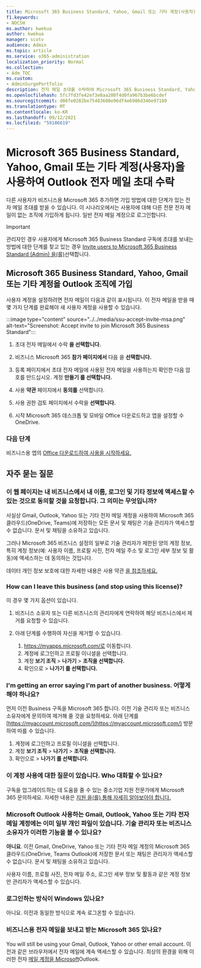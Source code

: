 ```yaml
---
title: Microsoft 365 Business Standard, Yahoo, Gmail 또는 기타 계정(사용자)을 사용하여 Outlook 전자 메일 초대 수락
f1.keywords:
- NOCSH
ms.author: kwekua
author: kwekua
manager: scotv
audience: Admin
ms.topic: article
ms.service: o365-administration
localization_priority: Normal
ms.collection:
- Adm_TOC
ms.custom:
- AdminSurgePortfolio
description: 전자 메일 초대를 수락하여 Microsoft 365 Business Standard, Yahoo, Gmail 또는 Outlook 사용하여 조직에 가입합니다.
ms.openlocfilehash: 5fc7fd3fe42ef3e8aa200f4d0fa967b3be6bcdef
ms.sourcegitcommit: d08fe0282be75483608e96df4e6986d346e97180
ms.translationtype: MT
ms.contentlocale: ko-KR
ms.lasthandoff: 09/12/2021
ms.locfileid: "59186619"
---
```

# <a name="accept-an-email-invitation-to-a-microsoft-365-business-standard-subscription-organization-using-an-outlook-yahoo-gmail-or-other-account-user"></a>Microsoft 365 Business Standard, Yahoo, Gmail 또는 기타 계정(사용자)을 사용하여 Outlook 전자 메일 초대 수락

다른 사용자가 비즈니스용 Microsoft 365 추가하면 가입 방법에 대한 단계가 있는 전자 메일 초대를 받을 수 있습니다. 이 시나리오에서는 사용자에 대해 다른 전문 전자 메일이 없는 조직에 가입하게 됩니다. 일반 전자 메일 계정으로 로그인합니다.

> [!IMPORTANT]
> 관리자인 경우 사용자에게 Microsoft 365 Business Standard 구독에 초대를 보내는 방법에 대한 단계를 찾고 있는 경우 [Invite users to Microsoft 365 Business Standard (Admin) 을(를)](admin-invite-business-standard.md)선택합니다.

## <a name="join-a-microsoft-365-business-standard-organization-using-an-outlook-yahoo-gmail-or-other-account"></a>Microsoft 365 Business Standard, Yahoo, Gmail 또는 기타 계정을 Outlook 조직에 가입

사용자 계정을 설정하려면 전자 메일이 다음과 같이 표시됩니다. 이 전자 메일을 받을 때 몇 가지 단계를 완료해야 새 사용자 계정을 사용할 수 있습니다.

:::image type="content" source="../../media/ssu-accept-invite-msa.png" alt-text="Screenshot: Accept invite to join Microsoft 365 Business Standard":::

1. 초대 전자 메일에서 수락 **을 선택합니다.**

2. 비즈니스 Microsoft 365 **참가 페이지에서** 다음 을 **선택합니다.**

3. 등록 페이지에서 초대 전자 메일에 사용된 전자 메일을 사용하는지 확인한 다음 암호를 만드십시오. 계정 **만들기 를 선택합니다.**

4. 사용 **약관** 페이지에서 **동의를** 선택합니다.

5. 사용 권한 검토 페이지에서 수락을 **선택합니다.**

6. 시작 Microsoft 365 데스크톱 및 모바일 Office 다운로드하고 앱을 설정할 수 OneDrive.

### <a name="next-steps"></a>다음 단계

비즈니스용 앱의 [Office 다운로드하여 사용을 시작하세요.](https://support.microsoft.com/office/install-office-apps-from-office-365-dcf2d841-dac7-455b-9a77-fc8f7ee92702)

## <a name="frequently-asked-questions"></a>자주 묻는 질문

### <a name="the-webpage-is-asking-me-to-agree-that-my-business-has-access-to-my-name-sign-in-and-other-information--what-does-that-mean"></a>이 웹 페이지는 내 비즈니스에서 내 이름, 로그인 및 기타 정보에 액세스할 수 있는 것으로 동의할 것을 요청합니다. 그 의미는 무엇입니까?

사실상 Gmail, Outlook, Yahoo 또는 기타 전자 메일 계정을 사용하여 Microsoft 365 클라우드(OneDrive, Teams)에 저장하는 모든 문서 및 채팅은  기술 관리자가 액세스할 수 없습니다. 문서 및 채팅을 소유하고 있습니다.

그러나 Microsoft 365 비즈니스 설정의 일부로 기술 관리자가 제한된 양의 계정 정보, 특히 계정 정보(예: 사용자 이름, 프로필 사진, 전자 메일 주소 및 로그인 세부 정보 및 활동)에 액세스하는 데 동의하는 것입니다.

데이터 개인 정보 보호에 대한 자세한 내용은 사용 약관 [을 참조하세요.](https://ssu.office.com/terms/en-US/smb_eula.txt)

### <a name="how-can-i-leave-this-business-and-stop-using-this-license"></a>How can I leave this business (and stop using this license)?

이 경우 몇 가지 옵션이 있습니다.  

1. 비즈니스 소유자 또는 다른 비즈니스의 관리자에게 연락하여 해당 비즈니스에서 제거를 요청할 수 있습니다.

2. 아래 단계를 수행하여 자신을 제거할 수 있습니다.

    1. https://myapps.microsoft.com/로 이동합니다.
    2. 계정에 로그인하고 프로필 이니셜을 선택합니다.
    3. 계정 **보기 조직**  >  **나가기**  >  **조직을 선택합니다.**
    4. 확인으로   >  **나가기 를 선택합니다.**

### <a name="im-getting-an-error-saying-im-part-of-another-business--what-do-i-do"></a>I'm getting an error saying I'm part of another business.  어떻게 해야 하나요?

먼저 이전 Business 구독을 Microsoft 365 합니다. 이전 기술 관리자 또는 비즈니스 소유자에게 문의하여 제거해 줄 것을 요청하세요. 아래 단계를 [https://myaccount.microsoft.com/](https://myaccount.microsoft.com/) 방문하여 따를 수 있습니다.

1. 계정에 로그인하고 프로필 이니셜을 선택합니다.
2. 계정 **보기 조직**  >  **나가기**  >  **조직을 선택합니다.**
3. 확인으로   >  **나가기 를 선택합니다.**

### <a name="i-have-a-question-about-using-this-account-who-can-i-talk-to"></a>이 계정 사용에 대한 질문이 있습니다. Who 대화할 수 있나요?

구독을 업그레이드하는 데 도움을 줄 수 있는 중소기업 지원 전문가에게 Microsoft 365 문의하세요. 자세한 내용은 [지원 을(를) 통해 자세히 알아보아야 합니다.](../../business-video/get-help-support.md)

### <a name="the-gmail-outlook-yahoo-or-other-email-account-that-im-using-as-a-microsoft-account-already-has-some-personal-files-in-it-can-the-technical-administrator-or-business-owner-see-these"></a>Microsoft Outlook 사용하는 Gmail, Outlook, Yahoo 또는 기타 전자 메일 계정에는 이미 일부 개인 파일이 있습니다. 기술 관리자 또는 비즈니스 소유자가 이러한 기능을 볼 수 있나요?

**아니요**. 이전 Gmail, OneDrive, Yahoo 또는 기타 전자 메일 계정의 Microsoft 365 클라우드(OneDrive, Teams Outlook)에 저장한 문서  또는 채팅은 관리자가 액세스할 수 없습니다.  문서 및 채팅을 소유하고 있습니다.

사용자 이름, 프로필 사진, 전자 메일 주소, 로그인 세부 정보 및 활동과 같은 계정 정보만 관리자가 액세스할 수 있습니다.

### <a name="does-the-way-i-login-to-windows-change"></a>로그인하는 방식이 Windows 있나요?

아니요. 이전과 동일한 방식으로 계속 로그온할 수 있습니다.

### <a name="how-can-i-send-and-receive-emails-with-microsoft-365-business"></a>비즈니스용 전자 메일을 보내고 받는 Microsoft 365 있나요?

You will still be using your Gmail, Outlook, Yahoo or other email account.  이전과 같은 브라우저에서 전자 메일에 계속 액세스할 수 있습니다. 최상의 환경을 위해 이러한 전자 [메일 계정을 Microsoft](https://support.microsoft.com/office/add-an-email-account-to-outlook-6e27792a-9267-4aa4-8bb6-c84ef146101b)Outlook.
